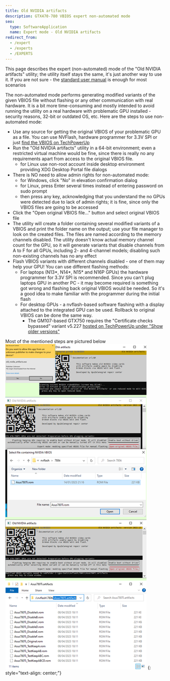 ```yaml
---
title: Old NVIDIA artifacts
description: GTX470-780 VBIOS expert non-automated mode
seo:
  type: SoftwareApplication
  name: Expert mode - Old NVIDIA artifacts
redirect_from:
  - /expert
  - /experts
  - /EXPERTS
---
```


This page describes the expert (non-automated) mode of the "Old NVIDIA artifacts" utility; the utility itself stays the same, it's just another way to use it. If you are not sure - the [standard user manual](https://gpuzelenograd.github.io/NVIDIA?E) is enough for most scenarios

The non-automated mode performs generating modified variants of the given VBIOS file without flashing or any other communication with real hardware. It is a bit more time-consuming and mostly intended to avoid running the utility on a real hardware with problematic GPU installed - security reasons, 32-bit or outdated OS, etc. Here are the steps to use non-automated mode:

* Use any source for getting the original VBIOS of your problematic GPU as a file. You can use NVFlash, hardware programmer for 3.3V SPI or just [find the VBIOS on TechPowerUp](https://www.techpowerup.com/vgabios/?architecture=NVIDIA&interface=PCI-E&memType=GDDR5)
* Run the "Old NVIDIA artifacts" utility in a 64-bit environment; even a restricted virtual machine would be fine, since there is really no any requirements apart from access to the original VBIOS file.
  * for Linux use non-root account inside desktop environment providing XDG Desktop Portal file dialogs
* There is NO need to allow admin rights for non-automated mode:
  * for Windows, click "No" in elevation confirmation dialog
  * for Linux, press Enter several times instead of entering password on sudo prompt
  * then press any key, acknowledging that you understand the no GPUs were detected due to lack of admin rights; it is fine, since only the VBIOS files are going to be accessed
* Click the "Open original VBIOS file…" button and select original VBIOS file
* The utility will create a folder containing several modified variants of a VBIOS and print the folder name on the output; use your file manager to look on the created files. The files are named according to the memory channels disabled. The utility doesn't know actual memory channel count for the GPU, so it will generate variants that disable channels from A to F for all GPUs, including 2- and 4-channel models; disabling such non-existing channels has no any effect
* Flash VBIOS variants with different channels disabled - one of them may help your GPU! You can use different flashing methods:
  * For laptops (N13*, N14*, N15* and N16P GPUs) the hardware programmer for 3.3V SPI is recommended. Since you can't plug laptops GPU in another PC - it may become required is something got wrong and flashing back original VBIOS would be needed. So it's a good idea to make familiar with the programmer during the initial flash
  * For desktop GPUs - a nvflash-based software flashing with a display attached to the integrated GPU can be used. Rollback to original VBIOS can be done the same way.
    * The GM107-based GTX750 requires the "Certificate checks bypassed" variant v5.227 [hosted on TechPowerUp under "Show older versions"](https://www.techpowerup.com/download/nvidia-nvflash-with-certificate-checks-bypassed/)

Most of the mentioned steps are pictured below
![ExpertSteps](photo/GenerateVBIOSVariants.png)
{: style="text-align: center;"}
